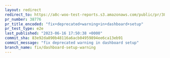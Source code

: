 ```yaml
---
layout: redirect
redirect_to: https://a8c-woo-test-reports.s3.amazonaws.com/public/pr/38776/e2e/index.html
pr_number: 38776
pr_title_encoded: "fix+deprecated+warning+in+dashboard+setup"
pr_test_type: e2e
last_published: "2023-06-16 17:50:38 +0000"
commit_sha: 83e92da890b48116a6acb04959894ee6ca13eb91
commit_message: "fix deprecated warning in dashboard setup"
branch_name: fix/dashboard-setup-warning
---
```

